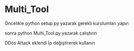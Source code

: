 # Multi_Tool

Öncelikle python setup.py yazarak gerekli kurulumları yapın

sonra python Multi_Tool.py yazarak çalıştırın

DDos Attack eklendi İp değiştirerek kullanın
